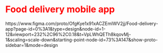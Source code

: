 
<style>
  h1{
    color: red;
  }
</style>
<h1> Food delivery mobile app</h1>
https://www.figma.com/proto/OfgKye1x91xACZEmIWV2jj/Food-delivery-app?page-id=0%3A1&type=design&node-id=1-12&viewport=232%2C96%2C0.18&t=VpLWhQETh8kqovMj-1&scaling=scale-down&starting-point-node-id=73%3A147&show-proto-sidebar=1&mode=design
